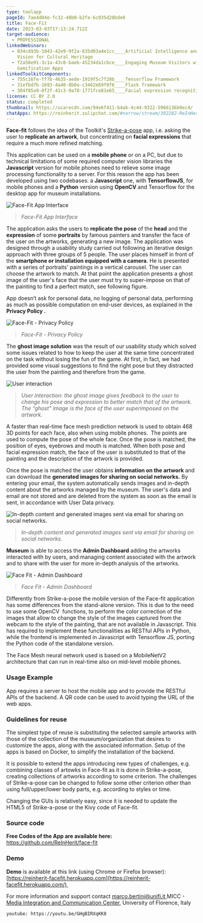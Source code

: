 ```yaml
---
type: toolapp
pageId: 7ae4d04e-fc32-48b0-b2fe-6c035d28bde8
title: Face-Fit
date: 2023-03-03T17:13:24.712Z
target-audience:
  - PROFESSIONAL
linkedWebinars:
  - 034cd93b-1043-42e9-9f2a-835d03a4e1cc____Artificial Intelligence and Computer
    Vision for Cultural Heritage
  - f2a58e91-3c1a-43c0-baeb-45234da1cbce____Engaging Museum Visitors with
    Gamification Apps
linkedToolkitComponents:
  - 755c16fe-ff7b-4635-aede-1919f5c7f28b____Tensorflow Framework
  - 31efbd7b-1693-4a40-8b0a-c3462e69f0f6____Flask framework
  - 304f85a9-0f2f-41c3-9a78-1771fce81e65____Facial expression recognition
license: CC BY 2.0
status: completed
thumbnail: https://ucarecdn.com/94e6f411-b4ab-4c44-9322-5966136b0ec4/
chatApps: https://reinherit.zulipchat.com/#narrow/stream/392282-ReInHerit-Applications-and-Toolkit/topic/Face.20Fit
---
```

**Face-fit** follows the idea of the Toolkit's [Strike-a-pose](https://reinherit-hub.eu/tools/apps/5f367b50-4089-4718-9b66-8114962c6596) app, i.e. asking the user to **replicate an artwork**, but concentrating on **facial expressions** that require a much more refined matching. 

This application can be used on a **mobile phone** or on a PC, but due to technical limitations of some required computer vision libraries the **Javascript** version for mobile phones need to relieve some image processing functionality to a server. For this reason the app has been developed using two codebases: a **Javascript** one, with **TensorflowJS**, for mobile phones and a **Python** version using **OpenCV** and Tensorflow for the desktop app for museum installations. 

![Face-Fit App Interface  ](https://ucarecdn.com/3726575e-35ed-4268-b742-0060e249e09f/ "Face-Fit App Interface  ")

> *Face-Fit App Interface*  

The application asks the users to **replicate the pose** of the **head** and the **expression** of some **portraits** by famous painters and transfer the face of the user on the artworks, generating a new image. The application was designed through a usability study carried out following an iterative design approach with three groups of 5 people. The user places himself in front of the **smartphone or installation equipped with a camera**. He is presented with a series of portraits' paintings in a vertical carousel. The user can choose the artwork to match. At that point the application presents a ghost image of the user's face that the user must try to super-impose on that of the painting to find a perfect match, see following figure.

App doesn’t ask for personal data, no logging of personal data, performing as much as possible computation on end-user devices, as explained in the **Privacy Policy .**

![Face-Fit - Privacy Policy](https://ucarecdn.com/8901ee1f-fc4c-449b-bbdd-8532543e038f/ "Face-Fit - Privacy Policy")

>  *Face-Fit -*  *Privacy Policy*

The **ghost image solution** was the result of our usability study which solved some issues related to how to keep the user at the same time concentrated on the task without losing the fun of the game. At first, in fact, we had provided some visual suggestions to find the right pose but they distracted the user from the painting and therefore from the game.

![User interaction](https://ucarecdn.com/ae2eaee6-9357-49b2-b41e-1cea3fa951ce/ "User interaction")

> *User interaction: the ghost image gives feedback to the user to change his pose and expression to better match that of the artwork.* *The “ghost” image is the face of the user superimposed on the artwork.*

A faster than real-time face mesh prediction network is used to obtain 468 3D points for each face, also when using mobile phones.  The points are used to compute the pose of the whole face. Once the pose is matched, the position of eyes, eyebrows and mouth is matched. When both pose and facial expression match, the face of the user is substituted to that of the painting and the description of the artwork is provided. 

Once the pose is matched the user obtains **information on the artwork** and can download the **generated images for sharing on social networks.** By entering your email, the system automatically sends images and in-depth content about the artworks managed by the museum. The user's data and email are not stored and are deleted from the system as soon as the email is sent, in accordance with User Data privacy.

![In-depth content and generated images sent via email for sharing on social networks.](https://ucarecdn.com/88a65fb9-6b1e-497a-8d81-cd68f2bdd79f/ "In-depth content and generated images sent via email for sharing on social networks.")

> *In-depth content and generated images sent via email for sharing on social networks.*

**Museum** is able to access the **Admin Dashboard**  adding the artworks interacted with by users, and managing content associated with the artwork and to share with the user for more in-depth analysis of the artworks.

![Face Fit - Admin Dashboard](https://ucarecdn.com/998cd54f-7045-40c4-81e4-41dd637b929d/ "Face Fit - Admin Dashboard")

> *Face Fit - Admin Dashboard*

Differently from Strike-a-pose the mobile version of the Face-fit application has some differences from the stand-alone version. This is due to the need to use some OpenCV  functions, to perform the color correction of the images that allow to change the style of the images captured from the webcam to the style of the painting, that are not available in Javascript. This has required to implement these functionalities as RESTful APIs in Python, while the frontend is implemented in Javascript with Tensorflow JS, porting the Python code of the standalone version. 

The Face Mesh neural network used is based on a MobileNetV2 architecture that can run in real-time also on mid-level mobile phones.

### **Usage Example**

App requires a server to host the mobile app and to provide the RESTful APIs of the backend. A QR code can be used to avoid typing the URL of the web apps.

### Guidelines for reuse

The simplest type of reuse is substituting the selected sample artworks with those of the collection of the museum/organization that desires to customize the apps, along with the associated information. Setup of the apps is based on Docker, to simplify the installation of the backend. 

It is possible to extend the apps introducing new types of challenges, e.g. combining classes of artowks in Face-fit as it is done in Strike-a-pose, creating collections of artworks according to some criterion. The challenges of Strike-a-pose can be changed to follow some other criterion other than using full/upper/lower body parts, e.g. according to styles or time. 

Changing the GUIs is relatively easy, since it is needed to update the HTML5 of Strike-a-pose or the Kivy code of Face-fit.

### **Source code**

**Free Codes of the App are available here:**\
<https://github.com/ReInHerit/face-fit>

### Demo

**Demo** is available at this link  (using Chrome or Firefox browser): \
[https://reinherit-facefit.hero​kuapp.com](https://reinherit-facefit.herokuapp.com/) 

For more information and support contact [marco.bertini@unifi.it  ](<>)MICC - [Media Integration and Communication Center](http://www.micc.unifi.it), University of Florence,  Italy

`youtube: https://youtu.be/GHgBIRXqKK8`